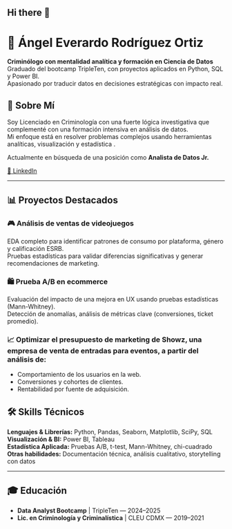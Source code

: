 ## Hi there 👋

# 👋 Ángel Everardo Rodríguez Ortiz

**Criminólogo con mentalidad analítica y formación en Ciencia de Datos**  
Graduado del bootcamp TripleTen, con proyectos aplicados en Python, SQL y Power BI.  
Apasionado por traducir datos en decisiones estratégicas con impacto real.

## 🚀 Sobre Mí

Soy Licenciado en Criminología con una fuerte lógica investigativa que complementé con una formación intensiva en análisis de datos.  
Mi enfoque está en resolver problemas complejos usando herramientas analíticas, visualización y estadística .

Actualmente en búsqueda de una posición como **Analista de Datos Jr.**

[🔗 LinkedIn](https://www.linkedin.com/in/angel-everardo-rodriguez-ortiz-8b9b14367/)

---

## 📊 Proyectos Destacados

### 🎮 Análisis de ventas de videojuegos
EDA completo para identificar patrones de consumo por plataforma, género y calificación ESRB.  
Pruebas estadísticas para validar diferencias significativas y generar recomendaciones de marketing.



### 🛍️ Prueba A/B en ecommerce
Evaluación del impacto de una mejora en UX usando pruebas estadísticas (Mann-Whitney).  
Detección de anomalías, análisis de métricas clave (conversiones, ticket promedio).



### 📈 Optimizar el presupuesto de marketing de Showz, una empresa de venta de entradas para eventos, a partir del análisis de:

- Comportamiento de los usuarios en la web.
- Conversiones y cohortes de clientes.
- Rentabilidad por fuente de adquisición.


## 🛠️ Skills Técnicos

**Lenguajes & Librerías:** Python, Pandas, Seaborn, Matplotlib, SciPy, SQL  
**Visualización & BI:** Power BI, Tableau  
**Estadística Aplicada:** Pruebas A/B, t-test, Mann-Whitney, chi-cuadrado  
**Otras habilidades:** Documentación técnica, análisis cualitativo, storytelling con datos

---

## 🎓 Educación

- **Data Analyst Bootcamp** | TripleTen — 2024–2025  
- **Lic. en Criminología y Criminalística** | CLEU CDMX — 2019–2021
